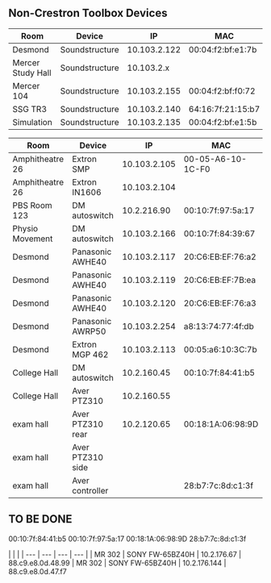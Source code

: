 
## Non-Crestron Toolbox Devices

 Room               | Device           | IP           | MAC 
 ------------------ | ---------------- | ------------ | -----------------
 Desmond            | Soundstructure   | 10.103.2.122 | 00:04:f2:bf:e1:7b
 Mercer Study Hall  | Soundstructure   | 10.103.2.x   | 
 Mercer 104         | Soundstructure   | 10.103.2.155 | 00:04:f2:bf:f0:72
 SSG TR3            | Soundstructure   | 10.103.2.140 | 64:16:7f:21:15:b7
 Simulation         | Soundstructure   | 10.103.2.135 | 00:04:f2:bf:e1:5b


 Room               | Device           | IP           | MAC 
 ------------------ | ---------------- | ------------ | ----------------- 
 Amphitheatre 26    | Extron SMP       | 10.103.2.105 | 00-05-A6-10-1C-F0
 Amphitheatre 26    | Extron IN1606    | 10.103.2.104 | 
 PBS Room 123       | DM autoswitch    | 10.2.216.90  | 00:10:7f:97:5a:17
 Physio Movement    | DM autoswitch    | 10.103.2.166 | 00:10:7f:84:39:67
 Desmond            | Panasonic AWHE40 | 10.103.2.117 | 20:C6:EB:EF:76:a2
 Desmond            | Panasonic AWHE40 | 10.103.2.119 | 20:C6:EB:EF:7B:ea
 Desmond            | Panasonic AWHE40 | 10.103.2.120 | 20:C6:EB:EF:76:a3
 Desmond            | Panasonic AWRP50 | 10.103.2.254 | a8:13:74:77:4f:db
 Desmond            | Extron MGP 462   | 10.103.2.113 | 00:05:a6:10:3C:7b
 College Hall       | DM autoswitch    | 10.2.160.45  | 00:10:7f:84:41:b5 
 College Hall       | Aver PTZ310      | 10.2.160.55  | 
 exam hall          | Aver PTZ310 rear | 10.2.120.65  | 00:18:1A:06:98:9D
 exam hall          | Aver PTZ310 side |              |
 exam hall          | Aver controller  |              | 28:b7:7c:8d:c1:3f


## TO BE DONE
00:10:7f:84:41:b5
00:10:7f:97:5a:17
00:18:1A:06:98:9D
28:b7:7c:8d:c1:3f

| | |
| --- | --- | --- | --- |
| MR 302 | SONY FW-65BZ40H | 10.2.176.67 | 88.c9.e8.0d.48.99
| MR 302 | SONY FW-65BZ40H | 10.2.176.144 | 88.c9.e8.0d.47.f7